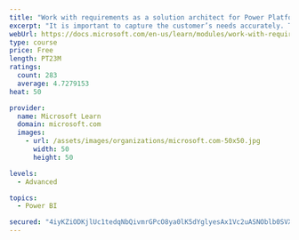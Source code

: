 ```yaml
---
title: "Work with requirements as a solution architect for Power Platform and Dynamics 365"
excerpt: "It is important to capture the customer’s needs accurately. This module explains how to capture requirements and identify functional and non-functional items."
webUrl: https://docs.microsoft.com/en-us/learn/modules/work-with-requirements/
type: course
price: Free
length: PT23M
ratings:
  count: 283
  average: 4.7279153
heat: 50

provider:
  name: Microsoft Learn
  domain: microsoft.com
  images:
    - url: /assets/images/organizations/microsoft.com-50x50.jpg
      width: 50
      height: 50

levels:
  - Advanced

topics:
  - Power BI

secured: "4iyKZiODKjlUc1tedqNbQivmrGPcO8ya0lK5dYglyesAx1Vc2uASNOblb0SVXdmZbBer5ji1m4cQIXsQyojVmmYOXXyD75mHZJDqPDGzgw0Oi0Aqq79opLghw3O5OPyWpNu9PZBmi7mq7mFDr3pdnt7R29cXqDEN4DZdWP9v+3XzQbBFU673AOLM/mKm4YSsVrOGguw/Odv7imL3O7RJVnNgEEtw2ptr9xZZb8Zv2HuMj0a/n4LROQ3DgpRUAKPO0hLj42KFLdMNuRPotZsL/UwXrb2fO2LqfoZ/vpxN4mWLLdulqPxOUCv4tbT8CMrvjfFyGm9dSQhvego7zBCEbK7SSdyMNl//+cQ9dy8BsrHt7q5O9l/ttMguEx35aCy5ZtcP4R54AfHL9Hc1hVRGwZMyMZehGRKbssJ6DHdC+Zo=;TuF/Sq3gUcHIE6Lj4iQ+sA=="
---
```


